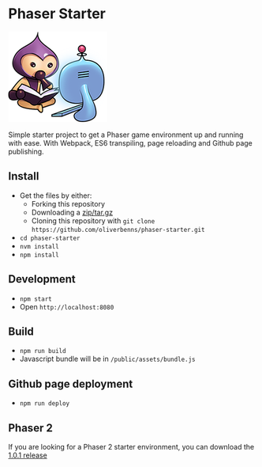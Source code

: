 # Phaser Starter

![Phaser avatar studying](./src/img/study.png)

Simple starter project to get a Phaser game environment up and running with ease. With Webpack, ES6 transpiling, page reloading and Github page publishing.

## Install
- Get the files by either:
  - Forking this repository
  - Downloading a [zip/tar.gz](https://github.com/oliverbenns/phaser-starter/releases)
  - Cloning this repository with `git clone https://github.com/oliverbenns/phaser-starter.git`
- `cd phaser-starter`
- `nvm install`
- `npm install`

## Development
- `npm start`
- Open `http://localhost:8080`

## Build
- `npm run build`
- Javascript bundle will be in `/public/assets/bundle.js`

## Github page deployment
- `npm run deploy`

## Phaser 2

If you are looking for a Phaser 2 starter environment, you can download the [1.0.1 release](https://github.com/oliverbenns/phaser-starter/releases/1.0.1)

